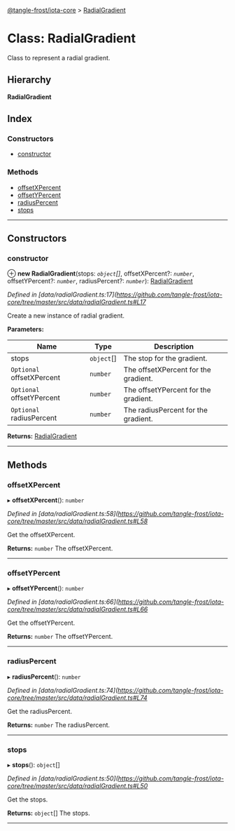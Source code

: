 [@tangle-frost/iota-core](../README.md) > [RadialGradient](../classes/radialgradient.md)

# Class: RadialGradient

Class to represent a radial gradient.

## Hierarchy

**RadialGradient**

## Index

### Constructors

* [constructor](radialgradient.md#constructor)

### Methods

* [offsetXPercent](radialgradient.md#offsetxpercent)
* [offsetYPercent](radialgradient.md#offsetypercent)
* [radiusPercent](radialgradient.md#radiuspercent)
* [stops](radialgradient.md#stops)

---

## Constructors

<a id="constructor"></a>

###  constructor

⊕ **new RadialGradient**(stops: *`object`[]*, offsetXPercent?: *`number`*, offsetYPercent?: *`number`*, radiusPercent?: *`number`*): [RadialGradient](radialgradient.md)

*Defined in [data/radialGradient.ts:17](https://github.com/tangle-frost/iota-core/tree/master/src/data/radialGradient.ts#L17*

Create a new instance of radial gradient.

**Parameters:**

| Name | Type | Description |
| ------ | ------ | ------ |
| stops | `object`[] |  The stop for the gradient. |
| `Optional` offsetXPercent | `number` |  The offsetXPercent for the gradient. |
| `Optional` offsetYPercent | `number` |  The offsetYPercent for the gradient. |
| `Optional` radiusPercent | `number` |  The radiusPercent for the gradient. |

**Returns:** [RadialGradient](radialgradient.md)

___

## Methods

<a id="offsetxpercent"></a>

###  offsetXPercent

▸ **offsetXPercent**(): `number`

*Defined in [data/radialGradient.ts:58](https://github.com/tangle-frost/iota-core/tree/master/src/data/radialGradient.ts#L58*

Get the offsetXPercent.

**Returns:** `number`
The offsetXPercent.

___
<a id="offsetypercent"></a>

###  offsetYPercent

▸ **offsetYPercent**(): `number`

*Defined in [data/radialGradient.ts:66](https://github.com/tangle-frost/iota-core/tree/master/src/data/radialGradient.ts#L66*

Get the offsetYPercent.

**Returns:** `number`
The offsetYPercent.

___
<a id="radiuspercent"></a>

###  radiusPercent

▸ **radiusPercent**(): `number`

*Defined in [data/radialGradient.ts:74](https://github.com/tangle-frost/iota-core/tree/master/src/data/radialGradient.ts#L74*

Get the radiusPercent.

**Returns:** `number`
The radiusPercent.

___
<a id="stops"></a>

###  stops

▸ **stops**(): `object`[]

*Defined in [data/radialGradient.ts:50](https://github.com/tangle-frost/iota-core/tree/master/src/data/radialGradient.ts#L50*

Get the stops.

**Returns:** `object`[]
The stops.

___

